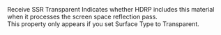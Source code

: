 <tr>
  <td>Receive SSR Transparent</td>
  <td></td>
  <td></td>
  <td>Indicates whether HDRP includes this material when it processes the screen space reflection pass.<br>This property only appears if you set Surface Type to Transparent.</td>
</tr>
